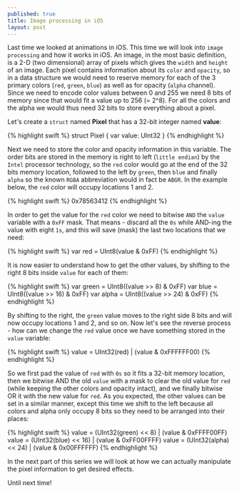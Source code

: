 ```yaml
---
published: true
title: Image processing in iOS
layout: post
---
```

Last time we looked at animations in iOS. This time we will look into `image processing` and how it works in iOS. An image, in the most basic definition, is a 2-D (two dimensional) array of pixels which gives the `width` and `height` of an image. Each pixel contains information about its `color` and `opacity`, so in a data structure we would need to reserve memory for each of the 3 primary colors (`red`, `green`, `blue`) as well as for opacity (`alpha` channel). Since we need to encode color values between 0 and 255 we need 8 bits of memory since that would fit a value up to 256 (= 2^8). For all the colors and the alpha we would thus need 32 bits to store everything about a pixel.

Let's create a `struct` named __Pixel__ that has a 32-bit integer named __value__:

{% highlight swift %}
struct Pixel {
    var value: UInt32
}
{% endhighlight %}

Next we need to store the color and opacity information in this variable. The order bits are stored in the memory is right to left (`little endian`) by the `Intel` processor technology, so the `red` color would go at the end of the 32 bits memory location, followed to the left by `green`, then `blue` and finally `alpha` so the known `RGBA` abbreviation would in fact be `ABGR`. In the example below, the `red` color will occupy locations 1 and 2.

{% highlight swift %}
0x78563412
{% endhighlight %}

In order to get the value for the `red` color we need to bitwise `AND` the `value` variable with a `0xFF` mask. That means - discard all the `0s` while AND-ing the value with eight `1s`, and this will save (mask) the last two locations that we need:

{% highlight swift %}
var red = UInt8(value & 0xFF)
{% endhighlight %}

It is now easier to understand how to get the other values, by shifting to the right 8 bits inside `value` for each of them:

{% highlight swift %}
var green = UInt8((value >> 8) & 0xFF)
var blue = UInt8((value >> 16) & 0xFF)
var alpha = UInt8((value >> 24) & 0xFF)
{% endhighlight %}

By shifting to the right, the `green` value moves to the right side 8 bits and will now occupy locations 1 and 2, and so on. Now let's see the reverse process - how can we change the `red` value once we have something stored in the `value` variable:

{% highlight swift %}
value = UInt32(red) | (value & 0xFFFFFF00)
{% endhighlight %}

So we first pad the value of `red` with `0s` so it fits a 32-bit memory location, then we bitwise AND the old `value` with a mask to clear the old value for `red` (while keeping the other colors and opacity intact), and we finally bitwise OR it with the new value for `red`. As you expected, the other values can be set in a similar manner, except this time we shift to the left because all colors and alpha only occupy 8 bits so they need to be arranged into their places:

{% highlight swift %}
value = (UInt32(green) << 8) | (value & 0xFFFF00FF)
value = (UInt32(blue) << 16) | (value & 0xFF00FFFF)
value = (UInt32(alpha) << 24) | (value & 0x00FFFFFF)
{% endhighlight %}

In the next part of this series we will look at how we can actually manipulate the pixel information to get desired effects.

Until next time!